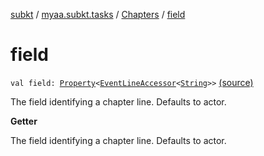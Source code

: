 [subkt](../../index.md) / [myaa.subkt.tasks](../index.md) / [Chapters](index.md) / [field](./field.md)

# field

`val field: `[`Property`](https://docs.gradle.org/current/javadoc/org/gradle/api/provider/Property.html)`<`[`EventLineAccessor`](../../myaa.subkt.ass/-event-line-accessor/index.md)`<`[`String`](https://kotlinlang.org/api/latest/jvm/stdlib/kotlin/-string/index.html)`>>` [(source)](https://github.com/Myaamori/SubKt/blob/0.1.19/src/main/kotlin/myaa/subkt/tasks/asstasks.kt#L496)

The field identifying a chapter line. Defaults to actor.

**Getter**

The field identifying a chapter line. Defaults to actor.

